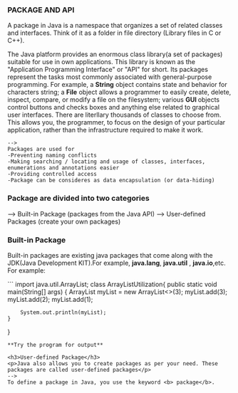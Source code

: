 ### PACKAGE AND API
<p>
A package in Java is a namespace that organizes a set of related classes and interfaces. Think of it as a folder in file directory (Library files in C or C++).</p>
<p>
The Java platform provides an enormous class library(a set of packages) suitable for use in own applications. This library is known as the "Application Programming Interface" or "API" for short. Its packages represent the tasks most commonly associated with general-purpose programming. For example, a <b>String</b> object contains state and behavior for characters string; a <b>File</b> object allows a programmer to easily create, delete, inspect, compare, or modify a file on the filesystem; various <b> GUI </b> objects control buttons and checks boxes and anything else related to graphical user interfaces. There are literllary thousands of classes to choose from. This allows you, the programmer, to focus on the design of your particular application, rather than the infrastructure required to make it work.</p>

```
-->
Packages are used for
-Preventing naming conflicts
-Making searching / locating and usage of classes, interfaces, enumerations and annotations easier
-Providing controlled access
-Package can be consideres as data encapsulation (or data-hiding)
```
### Package are divided into two categories
--> Built-in Package (packages from the Java API)
--> User-defined Packages (create your own packages)

<h3> Built-in Package</h3>
<p> Built-in packages are existing java packages that come along with the JDK(Java Development KIT).For example,
<b> java.lang</b>, <b> java.util</b> , <b>java.io</b>,etc. For example:</p>
```
import java.util.ArrayList;
class ArrayListUtilization{
    public static void main(String[] args)
    {
        ArrayList<Integer> myList = new ArrayList<>(3);
        myList.add(3);
        myList.add(2);
        myList.add(1);

        System.out.println(myList);
    }
}
```
**Try the program for output**

<h3>User-defined Package</h3>
<p>Java also allows you to create packages as per your need. These packages are called user-defined packages</p>
--> 
To define a package in Java, you use the keyword <b> package</b>. 